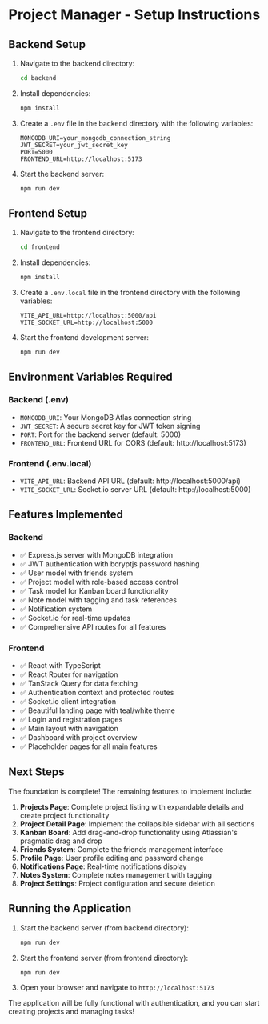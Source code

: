 # Project Manager - Setup Instructions

## Backend Setup

1. Navigate to the backend directory:
   ```bash
   cd backend
   ```

2. Install dependencies:
   ```bash
   npm install
   ```

3. Create a `.env` file in the backend directory with the following variables:
   ```
   MONGODB_URI=your_mongodb_connection_string
   JWT_SECRET=your_jwt_secret_key
   PORT=5000
   FRONTEND_URL=http://localhost:5173
   ```

4. Start the backend server:
   ```bash
   npm run dev
   ```

## Frontend Setup

1. Navigate to the frontend directory:
   ```bash
   cd frontend
   ```

2. Install dependencies:
   ```bash
   npm install
   ```

3. Create a `.env.local` file in the frontend directory with the following variables:
   ```
   VITE_API_URL=http://localhost:5000/api
   VITE_SOCKET_URL=http://localhost:5000
   ```

4. Start the frontend development server:
   ```bash
   npm run dev
   ```

## Environment Variables Required

### Backend (.env)
- `MONGODB_URI`: Your MongoDB Atlas connection string
- `JWT_SECRET`: A secure secret key for JWT token signing
- `PORT`: Port for the backend server (default: 5000)
- `FRONTEND_URL`: Frontend URL for CORS (default: http://localhost:5173)

### Frontend (.env.local)
- `VITE_API_URL`: Backend API URL (default: http://localhost:5000/api)
- `VITE_SOCKET_URL`: Socket.io server URL (default: http://localhost:5000)

## Features Implemented

### Backend
- ✅ Express.js server with MongoDB integration
- ✅ JWT authentication with bcryptjs password hashing
- ✅ User model with friends system
- ✅ Project model with role-based access control
- ✅ Task model for Kanban board functionality
- ✅ Note model with tagging and task references
- ✅ Notification system
- ✅ Socket.io for real-time updates
- ✅ Comprehensive API routes for all features

### Frontend
- ✅ React with TypeScript
- ✅ React Router for navigation
- ✅ TanStack Query for data fetching
- ✅ Authentication context and protected routes
- ✅ Socket.io client integration
- ✅ Beautiful landing page with teal/white theme
- ✅ Login and registration pages
- ✅ Main layout with navigation
- ✅ Dashboard with project overview
- ✅ Placeholder pages for all main features

## Next Steps

The foundation is complete! The remaining features to implement include:

1. **Projects Page**: Complete project listing with expandable details and create project functionality
2. **Project Detail Page**: Implement the collapsible sidebar with all sections
3. **Kanban Board**: Add drag-and-drop functionality using Atlassian's pragmatic drag and drop
4. **Friends System**: Complete the friends management interface
5. **Profile Page**: User profile editing and password change
6. **Notifications Page**: Real-time notifications display
7. **Notes System**: Complete notes management with tagging
8. **Project Settings**: Project configuration and secure deletion

## Running the Application

1. Start the backend server (from backend directory):
   ```bash
   npm run dev
   ```

2. Start the frontend server (from frontend directory):
   ```bash
   npm run dev
   ```

3. Open your browser and navigate to `http://localhost:5173`

The application will be fully functional with authentication, and you can start creating projects and managing tasks!
